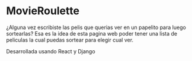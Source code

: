 # MovieRoulette
¿Alguna vez escribiste las pelis que querias ver en un papelito para luego sortearlas? 
Esa es la idea de esta pagina web poder tener una lista de peliculas la cual puedas sortear para elegir cual ver.

Desarrollada usando React y Django 


